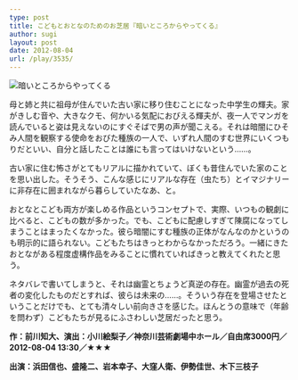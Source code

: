 ```yaml
---
type: post
title: こどもとおとなのためのお芝居『暗いところからやってくる』
author: sugi
layout: post
date: 2012-08-04
url: /play/3535/
---
```

<img src="http://i1.wp.com/asharpminor.com/wp-content/uploads/2012/08/kuraitokoro.jpg?resize=170%2C240" alt="暗いところからやってくる" title="暗いところからやってくる" class="alignleft wp-image-3536" data-recalc-dims="1" />

母と姉と共に祖母が住んでいた古い家に移り住むことになった中学生の輝夫。家がきしむ音や、大きなクモ、何かいる気配におびえる輝夫が、夜一人でマンガを読んでいると姿は見えないのにすぐそばで男の声が聞こえる。それは暗闇にひそみ人間を観察する使命をおびた種族の一人で、いずれ人間のすむ世界にいくつもりだといい、自分と話したことは誰にも言ってはいけないという……。

古い家に住む怖さがとてもリアルに描かれていて、ぼくも昔住んでいた家のことを思い出した。そうそう、こんな感じにリアルな存在（虫たち）とイマジナリーに非存在に囲まれながら暮らしていたなあ、と。

おとなとこども両方が楽しめる作品というコンセプトで、実際、いつもの観劇に比べると、こどもの数が多かった。でも、こどもに配慮しすぎて陳腐になってしまうことはまったくなかった。彼ら暗闇にすむ種族の正体がなんなのかというのも明示的に語られない。こどもたちはきっとわからなかっただろう。一緒にきたおとながある程度虚構作品をみることに慣れていればきっと教えてくれたと思う。

ネタバレで書いてしまうと、それは幽霊とちょうど真逆の存在。幽霊が過去の死者の変化したものだとすれば、彼らは未来の……。そういう存在を登場させたということだけでも、とても清々しい前向きさを感じた。ほんとうの意味で（年齢を問わず）こどもたちが見るにふさわしい芝居だったと思う。

**作：前川知大、演出：小川絵梨子／神奈川芸術劇場中ホール／自由席3000円／2012-08-04 13:30／★★★**

**出演：浜田信也、盛隆二、岩本幸子、大窪人衛、伊勢佳世、木下三枝子**
